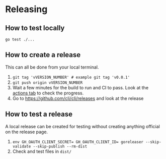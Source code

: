 # Releasing

## How to test locally

`go test ./...`

## How to create a release

This can all be done from your local terminal.

1. `git tag 'vVERSION_NUMBER' # example git tag 'v0.0.1'`
2. `git push origin vVERSION_NUMBER`
3. Wait a few minutes for the build to run and CI to pass. Look at the [actions tab](https://github.com/cli/cli/actions) to check the progress.
4. Go to <https://github.com/cli/cli/releases> and look at the release

## How to test a release

A local release can be created for testing without creating anything official on the release page.

1. `env GH_OAUTH_CLIENT_SECRET= GH_OAUTH_CLIENT_ID= goreleaser --skip-validate --skip-publish --rm-dist`
2. Check and test files in `dist/`
